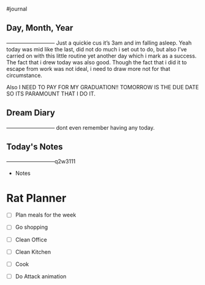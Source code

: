 #journal 

## Day, Month, Year
—————————
Just a quickie cus it’s 3am and im falling asleep. Yeah today was mid like the last, did not do much i set out to do, but also I’ve carried on with this little routine yet another day which i mark as a success. The fact that i drew today was also good. Though the fact that i did it to escape from work was not ideal, i need to draw more not for that circumstance. 


Also I NEED TO PAY FOR MY GRADUATION!! TOMORROW IS THE DUE DATE SO ITS PARAMOUNT THAT I DO IT.
## Dream Diary
—————————
dont even remember having any today.

## Today's Notes
—————————q2w3111
- Notes

# Rat Planner
- [ ] Plan meals for the week
- [ ] Go shopping
- [ ] Clean Office
- [ ] Clean Kitchen
- [ ] Cook
- [ ] Do Attack animation






